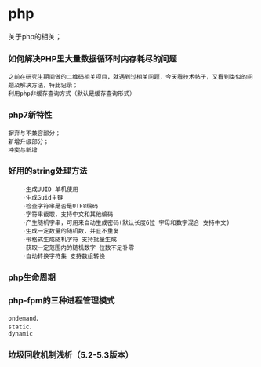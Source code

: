 # php

关于php的相关；

### 如何解决PHP里大量数据循环时内存耗尽的问题
```
之前在研究生期间做的二维码相关项目，就遇到过相关问题，今天看技术帖子，又看到类似的问题及解决方法，特此记录；
利用php非缓存查询方式（默认是缓存查询形式）
```


### php7新特性
```
摒弃与不兼容部分；
新增升级部分；
冲突与新增
```

### 好用的string处理方法
```
    ·生成UUID 单机使用
    ·生成Guid主键
    ·检查字符串是否是UTF8编码
    ·字符串截取，支持中文和其他编码
    ·产生随机字串，可用来自动生成密码(默认长度6位 字母和数字混合 支持中文)
    ·生成一定数量的随机数，并且不重复
    ·带格式生成随机字符 支持批量生成
    ·获取一定范围内的随机数字 位数不足补零
    ·自动转换字符集 支持数组转换
```

### php生命周期


### php-fpm的三种进程管理模式

    ondemand、
    static、
    dynamic
    
### 垃圾回收机制浅析（5.2-5.3版本）
